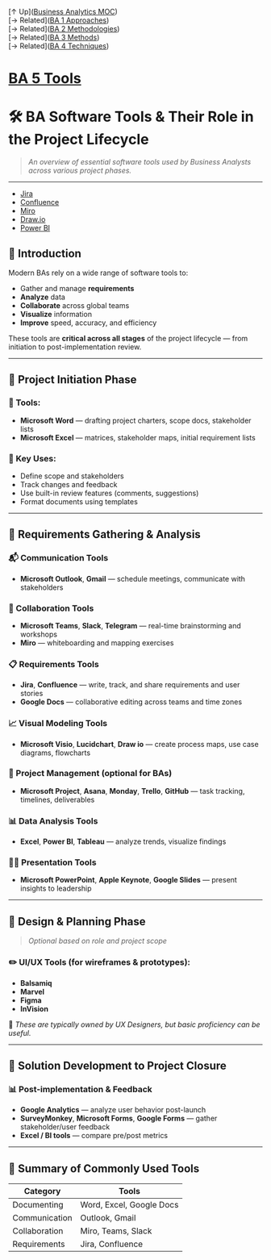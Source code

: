 [↑ Up]([Business Analytics MOC](Business%20Analytics%20MOC.md))  
[→ Related]([BA 1 Approaches](BA%201%20Approaches.md))  
[→ Related]([BA 2 Methodologies](BA%202%20Methodologies.md))  
[→ Related]([BA 3 Methods](BA%203%20Methods.md))  
[→ Related]([BA 4 Techniques](BA%204%20Techniques.md))

# [BA 5 Tools](.md)

# 🛠️ BA Software Tools & Their Role in the Project Lifecycle

> *An overview of essential software tools used by Business Analysts across various project phases.*

---

- [Jira](Jira)
- [Confluence](Confluence)
- [Miro](Miro)
- [Draw.io](Draw.io)
- [Power BI](Power%20BI)

## 🧭 Introduction

Modern BAs rely on a wide range of software tools to:
- Gather and manage **requirements**
- **Analyze** data
- **Collaborate** across global teams
- **Visualize** information
- **Improve** speed, accuracy, and efficiency

These tools are **critical across all stages** of the project lifecycle — from initiation to post-implementation review.

---

## 🔰 Project Initiation Phase

### 📄 Tools:
- **Microsoft Word** — drafting project charters, scope docs, stakeholder lists  
- **Microsoft Excel** — [](../Analytics%20Abbreviations%20and%20Terms.md#RACI%20|%20RACI) matrices, stakeholder maps, initial requirement lists

### 🧠 Key Uses:
- Define scope and stakeholders
- Track changes and feedback
- Use built-in review features (comments, suggestions)
- Format documents using templates

---

## 🧾 Requirements Gathering & Analysis

### 📬 Communication Tools
- **Microsoft Outlook**, **Gmail** — schedule meetings, communicate with stakeholders

### 🤝 Collaboration Tools
- **Microsoft Teams**, **Slack**, **Telegram** — real-time brainstorming and workshops  
- **Miro** — whiteboarding and mapping exercises

### 📋 Requirements Tools
- **Jira**, **Confluence** — write, track, and share requirements and user stories  
- **Google Docs** — collaborative editing across teams and time zones

### 📈 Visual Modeling Tools
- **Microsoft Visio**, **Lucidchart**, **Draw io** — create process maps, use case diagrams, flowcharts

### 📅 Project Management (optional for BAs)
- **Microsoft Project**, **Asana**, **Monday**, **Trello**, **GitHub**  — task tracking, timelines, deliverables

### 📊 Data Analysis Tools
- **Excel**, **Power BI**, **Tableau** — analyze trends, visualize findings

### 🧑‍🏫 Presentation Tools
- **Microsoft PowerPoint**, **Apple Keynote**, **Google Slides** — present insights to leadership

---

## 🧪 Design & Planning Phase

> *Optional based on role and project scope*

### ✏️ UI/UX Tools (for wireframes & prototypes):
- **Balsamiq**
- **Marvel**
- **Figma**
- **InVision**

📌 *These are typically owned by UX Designers, but basic proficiency can be useful.*

---

## 🚀 Solution Development to Project Closure

### 📊 Post-implementation & Feedback
- **Google Analytics** — analyze user behavior post-launch
- **SurveyMonkey**, **Microsoft Forms**, **Google Forms** — gather stakeholder/user feedback
- **Excel / BI tools** — compare pre/post metrics

---

## 📘 Summary of Commonly Used Tools

| Category | Tools |
|---------|-------|
| Documenting | Word, Excel, Google Docs |
| Communication | Outlook, Gmail |
| Collaboration | Miro, Teams, Slack |
| Requirements | Jira, Confluence
